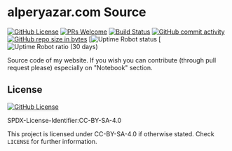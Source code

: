 # alperyazar.com Source

[![GitHub License](https://img.shields.io/github/license/alperyazar/alperyazarcom.svg?style=flat)](https://creativecommons.org/licenses/by-sa/4.0/)
[![PRs Welcome](https://img.shields.io/badge/PRs-welcome-brightgreen.svg?style=flat)](http://makeapullrequest.com)
[![Build Status](https://travis-ci.com/alperyazar/alperyazarcom.svg?branch=master)](https://travis-ci.com/alperyazar/alperyazarcom)
[![GitHub commit activity](https://img.shields.io/github/commit-activity/m/alperyazar/alperyazarcom.svg)](https://github.com/alperyazar/alperyazarcom/graphs/commit-activity)
[![GitHub repo size in bytes](https://img.shields.io/github/repo-size/alperyazar/alperyazarcom.svg)](https://github.com/alperyazar/alperyazarcom)
[![Uptime Robot status](https://img.shields.io/uptimerobot/status/m782742749-de3c19da320577d61abbf39a.svg)
[![Uptime Robot ratio (30 days)](https://img.shields.io/uptimerobot/ratio/m782742749-de3c19da320577d61abbf39a.svg)

Source code of my website. If you wish you can contribute (through pull request please) especially on "Notebook" section.

## License

[![GitHub License](https://img.shields.io/github/license/alperyazar/alperyazarcom.svg?style=flat)](https://creativecommons.org/licenses/by-sa/4.0/)

SPDX-License-Identifier:CC-BY-SA-4.0

This project is licensed under CC-BY-SA-4.0 if otherwise stated.
Check `LICENSE` for further information.
